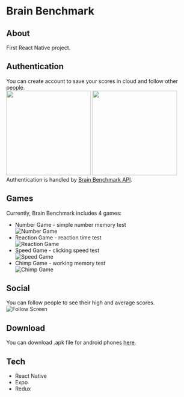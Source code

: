 # Brain Benchmark
## About
First React Native project.
## Authentication
You can create account to save your scores in cloud and follow other people.<br />
<img src="https://i.imgur.com/JkDqcPV.jpg" width="225"/>
<img src="https://i.imgur.com/kfdsDsE.jpg" width="225"/><br />
Authentication is handled by [Brain Benchmark API](https://github.com/ilasota/brain-benchmark-api ).

## Games
Currently, Brain Benchmark includes 4 games:
 - Number Game - simple number memory test<br />
![Number Game](https://media.giphy.com/media/GB3jwkh7WWk5hJcG5G/giphy.gif)
 - Reaction Game - reaction time test<br />
![Reaction Game](https://media.giphy.com/media/LAZKTqHY8lQKodUN8e/giphy.gif)
 - Speed Game - clicking speed test<br />
![Speed Game](https://media.giphy.com/media/ddQleMLKIZuFLH2f8N/giphy.gif)
 - Chimp Game - working memory test <br />
![Chimp Game](https://media.giphy.com/media/YjMVhKYRu63UbuGG9w/giphy.gif)
## Social
You can follow people to see their high and average scores.<br />
![Follow Screen](https://media.giphy.com/media/YRuB7yshSNlZIOhdKp/giphy.gif)
## Download 
You can download .apk file for android phones  [here](https://mega.nz/file/ZV9jRKyK#MotBKjNmwOs0T6Pev2SxdkCRjSgnd8_Yg0eskWYWz7o).
## Tech
- React Native
- Expo
- Redux
